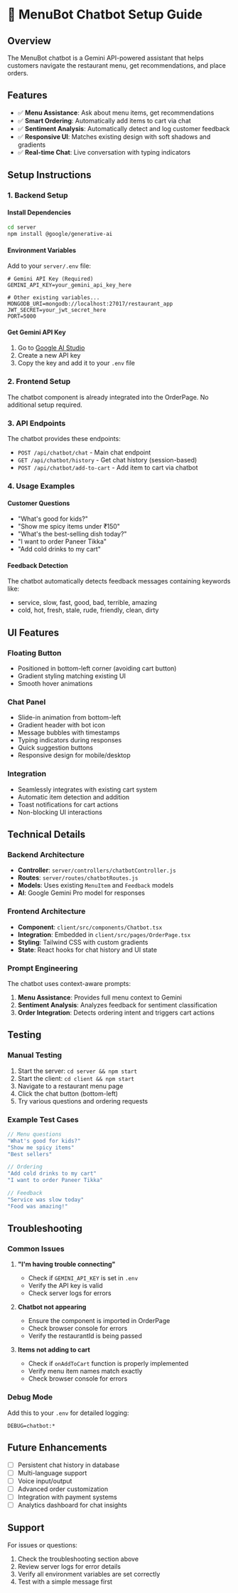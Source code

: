 # 🤖 MenuBot Chatbot Setup Guide

## Overview
The MenuBot chatbot is a Gemini API-powered assistant that helps customers navigate the restaurant menu, get recommendations, and place orders.

## Features
- ✅ **Menu Assistance**: Ask about menu items, get recommendations
- ✅ **Smart Ordering**: Automatically add items to cart via chat
- ✅ **Sentiment Analysis**: Automatically detect and log customer feedback
- ✅ **Responsive UI**: Matches existing design with soft shadows and gradients
- ✅ **Real-time Chat**: Live conversation with typing indicators

## Setup Instructions

### 1. Backend Setup

#### Install Dependencies
```bash
cd server
npm install @google/generative-ai
```

#### Environment Variables
Add to your `server/.env` file:
```env
# Gemini API Key (Required)
GEMINI_API_KEY=your_gemini_api_key_here

# Other existing variables...
MONGODB_URI=mongodb://localhost:27017/restaurant_app
JWT_SECRET=your_jwt_secret_here
PORT=5000
```

#### Get Gemini API Key
1. Go to [Google AI Studio](https://makersuite.google.com/app/apikey)
2. Create a new API key
3. Copy the key and add it to your `.env` file

### 2. Frontend Setup

The chatbot component is already integrated into the OrderPage. No additional setup required.

### 3. API Endpoints

The chatbot provides these endpoints:

- `POST /api/chatbot/chat` - Main chat endpoint
- `GET /api/chatbot/history` - Get chat history (session-based)
- `POST /api/chatbot/add-to-cart` - Add item to cart via chatbot

### 4. Usage Examples

#### Customer Questions
- "What's good for kids?"
- "Show me spicy items under ₹150"
- "What's the best-selling dish today?"
- "I want to order Paneer Tikka"
- "Add cold drinks to my cart"

#### Feedback Detection
The chatbot automatically detects feedback messages containing keywords like:
- service, slow, fast, good, bad, terrible, amazing
- cold, hot, fresh, stale, rude, friendly, clean, dirty

## UI Features

### Floating Button
- Positioned in bottom-left corner (avoiding cart button)
- Gradient styling matching existing UI
- Smooth hover animations

### Chat Panel
- Slide-in animation from bottom-left
- Gradient header with bot icon
- Message bubbles with timestamps
- Typing indicators during responses
- Quick suggestion buttons
- Responsive design for mobile/desktop

### Integration
- Seamlessly integrates with existing cart system
- Automatic item detection and addition
- Toast notifications for cart actions
- Non-blocking UI interactions

## Technical Details

### Backend Architecture
- **Controller**: `server/controllers/chatbotController.js`
- **Routes**: `server/routes/chatbotRoutes.js`
- **Models**: Uses existing `MenuItem` and `Feedback` models
- **AI**: Google Gemini Pro model for responses

### Frontend Architecture
- **Component**: `client/src/components/Chatbot.tsx`
- **Integration**: Embedded in `client/src/pages/OrderPage.tsx`
- **Styling**: Tailwind CSS with custom gradients
- **State**: React hooks for chat history and UI state

### Prompt Engineering
The chatbot uses context-aware prompts:
1. **Menu Assistance**: Provides full menu context to Gemini
2. **Sentiment Analysis**: Analyzes feedback for sentiment classification
3. **Order Integration**: Detects ordering intent and triggers cart actions

## Testing

### Manual Testing
1. Start the server: `cd server && npm start`
2. Start the client: `cd client && npm start`
3. Navigate to a restaurant menu page
4. Click the chat button (bottom-left)
5. Try various questions and ordering requests

### Example Test Cases
```javascript
// Menu questions
"What's good for kids?"
"Show me spicy items"
"Best sellers"

// Ordering
"Add cold drinks to my cart"
"I want to order Paneer Tikka"

// Feedback
"Service was slow today"
"Food was amazing!"
```

## Troubleshooting

### Common Issues

1. **"I'm having trouble connecting"**
   - Check if `GEMINI_API_KEY` is set in `.env`
   - Verify the API key is valid
   - Check server logs for errors

2. **Chatbot not appearing**
   - Ensure the component is imported in OrderPage
   - Check browser console for errors
   - Verify the restaurantId is being passed

3. **Items not adding to cart**
   - Check if `onAddToCart` function is properly implemented
   - Verify menu item names match exactly
   - Check browser console for errors

### Debug Mode
Add this to your `.env` for detailed logging:
```env
DEBUG=chatbot:*
```

## Future Enhancements

- [ ] Persistent chat history in database
- [ ] Multi-language support
- [ ] Voice input/output
- [ ] Advanced order customization
- [ ] Integration with payment systems
- [ ] Analytics dashboard for chat insights

## Support

For issues or questions:
1. Check the troubleshooting section above
2. Review server logs for error details
3. Verify all environment variables are set correctly
4. Test with a simple message first 